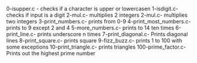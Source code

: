 0-isupper.c - checks if a character is upper or lowercasen
1-isdigit.c- checks if input is a digit
2-mul.c- multiplies 2 integers
2-mul.c- multiplies two integers
3-print_numbers.c- prints from 0-9
4-print_most_numbers.c- prints to 9 except 2 and 4
5-more_numbers.c- prints to 14 ten times
6-print_line.c- prints underscore n times
7-print_diagonal.c- Prints diagonal lines
8-print_square.c- prints square
9-fizz_buzz.c- prints 1 to 100 with some exceptions
10-print_triangle.c- prints triangles
100-prime_factor.c- Prints out the highest prime number
